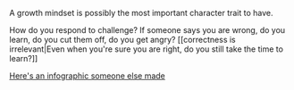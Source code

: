 A growth mindset is possibly the most important character trait to have.

How do you respond to challenge? If someone says you are wrong, do you learn, do you cut them off, do you get angry? [[correctness is irrelevant|Even when you're sure you are right, do you still take the time to learn?]]

[Here's an infographic someone else made](https://i.redd.it/cm4molm98zw91.jpg)